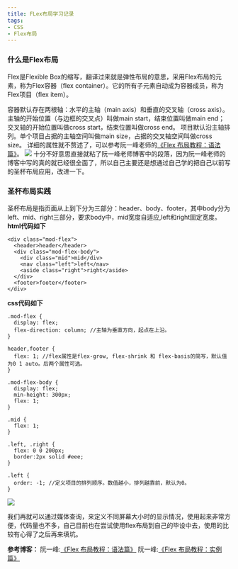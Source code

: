 ```yaml
---
title: FLex布局学习记录
tags:
- CSS
- Flex布局
---
```



### 什么是Flex布局
Flex是Flexible Box的缩写，翻译过来就是弹性布局的意思，采用Flex布局的元素，称为Flex容器（flex container）。它的所有子元素自动成为容器成员，称为Flex项目（flex item）。

<!-- more -->

容器默认存在两根轴：水平的主轴（main axis）和垂直的交叉轴（cross axis）。主轴的开始位置（与边框的交叉点）叫做main start，结束位置叫做main end；交叉轴的开始位置叫做cross start，结束位置叫做cross end。
项目默认沿主轴排列。单个项目占据的主轴空间叫做main size，占据的交叉轴空间叫做cross size。
详细的属性就不赘述了，可以参考阮一峰老师的[《Flex 布局教程：语法篇》](http://www.ruanyifeng.com/blog/2015/07/flex-grammar.html?utm_source=tuicool)。
![](/images/20170123/2.png)
十分不好意思直接就粘了阮一峰老师博客中的段落，因为阮一峰老师的博客中写的真的就已经很全面了，所以自己主要还是想通过自己学的把自己以前写的圣杯布局应用，改进一下。

### 圣杯布局实践
圣杯布局是指页面从上到下分为三部分：header、body、footer，其中body分为left、mid、right三部分，要求body中，mid宽度自适应,left和right固定宽度。
**html代码如下**
```
<div class="mod-flex">
  <header>header</header>
  <div class="mod-flex-body">
    <div class="mid">mid</div>
    <nav class="left">left</nav>
    <aside class="right">right</aside>
  </div>
  <footer>footer</footer>
</div>
```
**css代码如下**
```
.mod-flex {
  display: flex;
  flex-direction: column; //主轴为垂直方向，起点在上沿。
}

header,footer {
  flex: 1; //flex属性是flex-grow, flex-shrink 和 flex-basis的简写，默认值为0 1 auto。后两个属性可选。
}

.mod-flex-body {
  display: flex;
  min-height: 300px;
  flex: 1;
}

.mid {
  flex: 1;
}

.left, .right {
  flex: 0 0 200px;
  border:2px solid #eee;
}

.left {
  order: -1; //定义项目的排列顺序。数值越小，排列越靠前，默认为0。
}
```
![](/images/20170123/3.png)

我们再就可以通过媒体查询，来定义不同屏幕大小时的显示情况，使用起来非常方便，代码量也不多，自己目前也在尝试使用flex布局到自己的毕设中去，使用的比较有心得了之后再来填坑。


**参考博客：**
  阮一峰:[《Flex 布局教程：语法篇》](http://www.ruanyifeng.com/blog/2015/07/flex-grammar.html?utm_source=tuicool)
  阮一峰:[《Flex 布局教程：实例篇》](http://www.ruanyifeng.com/blog/2015/07/flex-examples.html)

